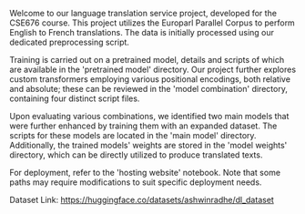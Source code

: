 Welcome to our language translation service project, developed for the CSE676 course. This project utilizes the Europarl Parallel Corpus to perform English to French translations. The data is initially processed using our dedicated preprocessing script.

Training is carried out on a pretrained model, details and scripts of which are available in the 'pretrained model' directory. Our project further explores custom transformers employing various positional encodings, both relative and absolute; these can be reviewed in the 'model combination' directory, containing four distinct script files.

Upon evaluating various combinations, we identified two main models that were further enhanced by training them with an expanded dataset. The scripts for these models are located in the 'main model' directory. Additionally, the trained models' weights are stored in the 'model weights' directory, which can be directly utilized to produce translated texts.

For deployment, refer to the 'hosting website' notebook. Note that some paths may require modifications to suit specific deployment needs.

Dataset Link: https://huggingface.co/datasets/ashwinradhe/dl_dataset